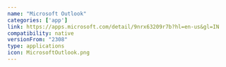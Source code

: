 ```yaml
---
name: "Microsoft Outlook"
categories: ['app']
link: https://apps.microsoft.com/detail/9nrx63209r7b?hl=en-us&gl=IN
compatibility: native
versionFrom: "2308"
type: applications
icon: MicrosoftOutlook.png
---
```


